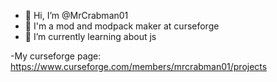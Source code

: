 - 👋 Hi, I’m @MrCrabman01
- 👀 I'm a mod and modpack maker at curseforge
- 🌱 I’m currently learning about js

-My curseforge page: https://www.curseforge.com/members/mrcrabman01/projects
